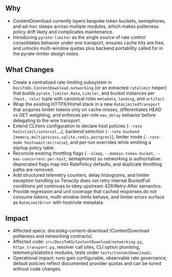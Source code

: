 ## Why
- ContentDownload currently layers bespoke token buckets, semaphores, and ad-hoc sleeps across multiple modules, which makes politeness policy drift likely and complicates maintenance.
- Introducing `pyrate-limiter` as the single source of rate control consolidates behavior under one transport, ensures cache hits are free, and unlocks multi-window quotas plus backend portability called for in the pyrate-limiter design notes.

## What Changes
- Create a centralized rate-limiting subsystem in `DocsToKG.ContentDownload.networking` (or an extracted `ratelimit` helper) that builds `pyrate_limiter.Rate`, `Limiter`, and bucket instances per `(host, role)` tuple with canonical roles `metadata`, `landing`, and `artifact`.
- Wrap the existing HTTPX/Hishel stack in a new `RateLimitedTransport` that acquires limiter tokens only on cache misses, differentiates HEAD vs GET weighting, and enforces per-role `max_delay` behavior before delegating to the wire transport.
- Extend CLI/env configuration to declare host policies (`--rate host=limit/interval,…`), backend selection (`--rate-backend {memory,multiprocess,sqlite,redis,postgres}`), limiter mode (`--rate-mode host=wait:ms|raise`), and per-run overrides while emitting a startup policy table.
- Reconcile existing throttling flags (`--sleep`, `--domain-token-bucket`, `--max-concurrent-per-host`, semaphores) so networking is authoritative: deprecated flags map into RatePolicy defaults, and duplicate throttling paths are removed.
- Add structured telemetry counters, delay histograms, and limiter exception handling so Tenacity does not retry internal BucketFull conditions yet continues to obey upstream 429/Retry-After semantics.
- Provide regression and unit coverage that cached responses do not consume tokens, multi-window limits behave, and limiter errors surface as `RateLimitError` with host/role metadata.

## Impact
- Affected specs: docstokg-content-download (ContentDownload politeness and networking contracts).
- Affected code: `src/DocsToKG/ContentDownload/networking.py`, `httpx_transport.py`, resolver call sites, CLI option plumbing, telemetry/statistics modules, tests under `tests/ContentDownload/`.
- Operational impact: runs gain configurable, observable rate governance; default policies reflect documented provider quotas and can be tuned without code changes.
